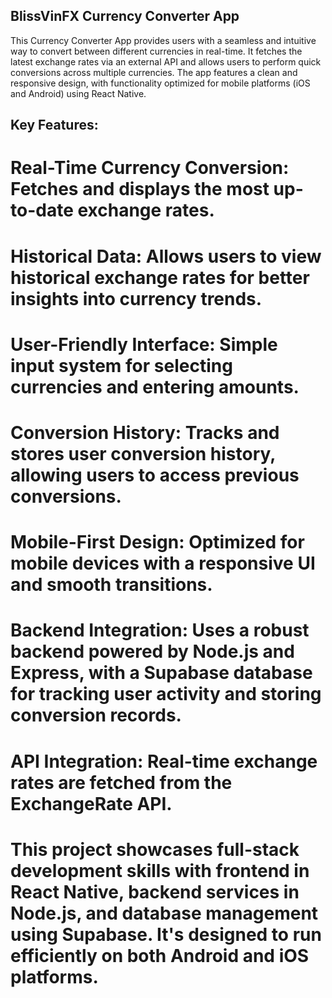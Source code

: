 ## BlissVinFX Currency Converter App

This Currency Converter App provides users with a seamless and intuitive way to convert between different currencies in real-time. It fetches the latest exchange rates via an external API and allows users to perform quick conversions across multiple currencies. The app features a clean and responsive design, with functionality optimized for mobile platforms (iOS and Android) using React Native.

## Key Features:
# Real-Time Currency Conversion: Fetches and displays the most up-to-date exchange rates.
# Historical Data: Allows users to view historical exchange rates for better insights into currency trends.
# User-Friendly Interface: Simple input system for selecting currencies and entering amounts.
# Conversion History: Tracks and stores user conversion history, allowing users to access previous conversions.
# Mobile-First Design: Optimized for mobile devices with a responsive UI and smooth transitions.
# Backend Integration: Uses a robust backend powered by Node.js and Express, with a Supabase database for tracking user activity and storing conversion records.
# API Integration: Real-time exchange rates are fetched from the ExchangeRate API.
# This project showcases full-stack development skills with frontend in React Native, backend services in Node.js, and database management using Supabase. It's designed to run efficiently on both Android and iOS platforms.
